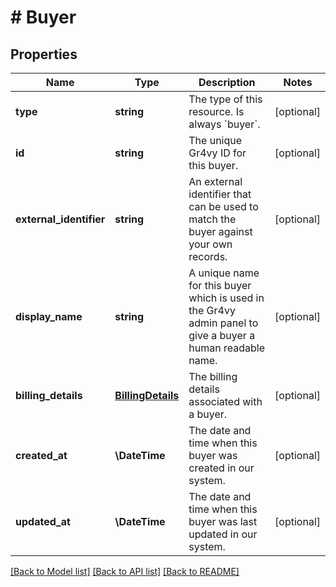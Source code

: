 # # Buyer

## Properties

Name | Type | Description | Notes
------------ | ------------- | ------------- | -------------
**type** | **string** | The type of this resource. Is always &#x60;buyer&#x60;. | [optional]
**id** | **string** | The unique Gr4vy ID for this buyer. | [optional]
**external_identifier** | **string** | An external identifier that can be used to match the buyer against your own records. | [optional]
**display_name** | **string** | A unique name for this buyer which is used in the Gr4vy admin panel to give a buyer a human readable name. | [optional]
**billing_details** | [**BillingDetails**](BillingDetails.md) | The billing details associated with a buyer. | [optional]
**created_at** | **\DateTime** | The date and time when this buyer was created in our system. | [optional]
**updated_at** | **\DateTime** | The date and time when this buyer was last updated in our system. | [optional]

[[Back to Model list]](../../README.md#models) [[Back to API list]](../../README.md#endpoints) [[Back to README]](../../README.md)

